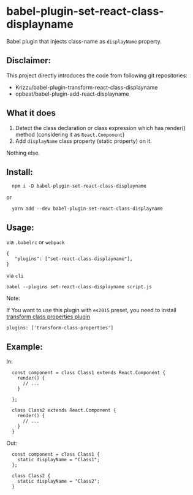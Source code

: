 # babel-plugin-set-react-class-displayname

Babel plugin that injects class-name as `displayName` property.


## Disclaimer:

This project directly introduces the code from following git repositories:

* Krizzu/babel-plugin-transform-react-class-displayname
* opbeat/babel-plugin-add-react-displayname


## What it does

1. Detect the class declaration or class expression which has render() method (considering it as `React.Component`)
2. Add `displayName` class property (static property) on it.

Nothing else.

## Install:

```
  npm i -D babel-plugin-set-react-class-displayname
```

or

```
  yarn add --dev babel-plugin-set-react-class-displayname
```

## Usage:

via `.babelrc` or `webpack`

```
{
   "plugins": ["set-react-class-displayname"],
}
```

via `cli`

```
babel --plugins set-react-class-displayname script.js
```

Note:

If You want to use this plugin with `es2015` preset, you need to install [transform class properties plugin](https://babeljs.io/docs/plugins/transform-class-properties/)

```
plugins: ['transform-class-properties']
```

## Example:

In:

```
  const component = class Class1 extends React.Component {
    render() {
      // ...
    }

  };

  class Class2 extends React.Component {
    render() {
      // ...
    }
  }
```

Out:

```
  const component = class Class1 {
    static displayName = "Class1";
  };

  class Class2 {
    static displayName = "Class2";
  }
```
